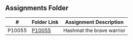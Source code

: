 ##  Assignments Folder

|   #   | Folder Link | Assignment Description |
| :---: | ----------- | ---------------------- |
|    P10055   |      [P10055](https://github.com/huyngo878/4483-Prog-Tech-HuyNgo/tree/main/Assignments/P10055)       |      Hashmat the brave warrior |
